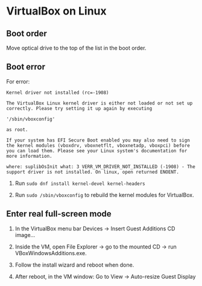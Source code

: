 # VirtualBox on Linux

## Boot order

Move optical drive to the top of the list in the boot order.

## Boot error

For error:

```log
Kernel driver not installed (rc=-1908)

The VirtualBox Linux kernel driver is either not loaded or not set up correctly. Please try setting it up again by executing

'/sbin/vboxconfig'

as root.

If your system has EFI Secure Boot enabled you may also need to sign the kernel modules (vboxdrv, vboxnetflt, vboxnetadp, vboxpci) before you can load them. Please see your Linux system's documentation for more information.

where: suplibOsInit what: 3 VERR_VM_DRIVER_NOT_INSTALLED (-1908) - The support driver is not installed. On linux, open returned ENOENT.
```

1. Run `sudo dnf install kernel-devel kernel-headers`

2. Run `sudo /sbin/vboxconfig` to rebuild the kernel modules for VirtualBox.

## Enter real full-screen mode

1. In the VirtualBox menu bar Devices → Insert Guest Additions CD image…

2. Inside the VM, open File Explorer → go to the mounted CD → run VBoxWindowsAdditions.exe.

3. Follow the install wizard and reboot when done.

4. After reboot, in the VM window: Go to View → Auto-resize Guest Display
